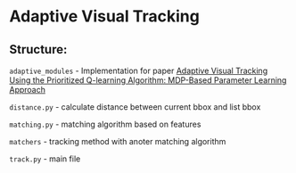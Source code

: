 # Adaptive Visual Tracking

## Structure:

`adaptive_modules` - Implementation for paper [Adaptive Visual Tracking Using the Prioritized Q-learning Algorithm: MDP-Based Parameter Learning Approach](https://www.researchgate.net/publication/265388210_Adaptive_Visual_Tracking_Using_the_Prioritized_Q-learning_Algorithm_MDP-Based_Parameter_Learning_Approach)

`distance.py` - calculate distance between current bbox and list bbox

`matching.py` - matching algorithm based on features

`matchers` - tracking method with anoter matching algorithm

`track.py` - main file